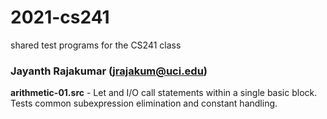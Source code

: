 # 2021-cs241
shared test programs for the CS241 class

### Jayanth Rajakumar (jrajakum@uci.edu)
**arithmetic-01.src** - Let and I/O call statements within a single basic block. Tests common subexpression elimination and constant handling.
